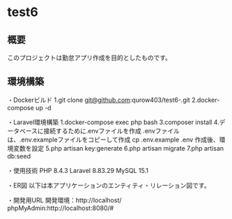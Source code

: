 # test6

## 概要
このプロジェクトは勤怠アプリ作成を目的としたものです。


## 環境構築
・Dockerビルド
1.git clone git@github.com:qurow403/test6-.git
2.docker-compose up -d


・Laravel環境構築
1.docker-compose exec php bash
3.composer install
4.データベースに接続するために.envファイルを作成
  .envファイルは、.env.exampleファイルをコピーして作成
  cp .env.example .env
  作成後、環境変数を設定
5.php artisan key:generate
6.php artisan migrate
7.php artisan db:seed


・使用技術
PHP 8.4.3
Laravel 8.83.29
MySQL 15.1


・ER図
以下は本アプリケーションのエンティティ・リレーション図です。



・開発用URL
開発環境：http://localhost/
phpMyAdmin:http://localhost:8080/#